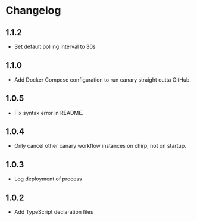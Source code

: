 # Changelog

## 1.1.2
-   Set default polling interval to 30s

## 1.1.0
-   Add Docker Compose configuration to run canary straight outta GitHub.

## 1.0.5
-   Fix syntax error in README.

## 1.0.4
-   Only cancel other canary workflow instances on chirp, not on startup.

## 1.0.3
-   Log deployment of process

## 1.0.2
-   Add TypeScript declaration files

